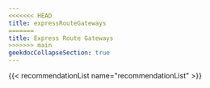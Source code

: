 ```yaml
---
<<<<<<< HEAD
title: expressRouteGateways
=======
title: Express Route Gateways
>>>>>>> main
geekdocCollapseSection: true
---
```


{{< recommendationList name="recommendationList" >}}
